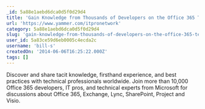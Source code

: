 ```yaml
---
_id: 5a88e1aebd6dca0d5f0d29d4
title: 'Gain Knowledge from Thousands of Developers on the Office 365 Technical Network '
url: 'https://www.yammer.com/itpronetwork'
category: 5a88e1aebd6dca0d5f0d29d4
slug: 'gain-knowledge-from-thousands-of-developers-on-the-office-365-technical-network'
user_id: 5a83ce59d6eb0005c4ecda2c
username: 'bill-s'
createdOn: '2014-06-06T16:25:22.000Z'
tags: []
---
```


Discover and share tacit knowledge, firsthand experience, and best practices with technical professionals worldwide. Join more than 10,000 Office 365 developers, IT pros, and technical experts from Microsoft for discussions about Office 365, Exchange, Lync, SharePoint, Project and Visio. 

